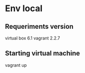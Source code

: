 # Env local

## Requeriments version
virtual box 6.1
vagrant 2.2.7

## Starting virtual machine
vagrant up